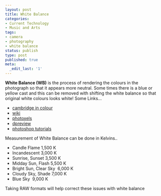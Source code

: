 ```yaml
---
layout: post
title: White Balance
categories:
- Current Technology
- Music and Arts
tags:
- camera
- photography
- white balance
status: publish
type: post
published: true
meta:
  _edit_last: '1'
---
```

**White Balance (WB)** is the process of rendering the colours in the photograph so that it appears more neutral. Some times there is a blue or yellow cast and this can be removed with shifting the white balance so that original white colours looks white! Some Links...
- [cambridge in colour](http://www.cambridgeincolour.com/tutorials/white-balance.htm)
- [wiki](http://en.wikipedia.org/wiki/White_balance)
- [photoxels](http://www.photoxels.com/tutorial_white-balance.html)
- [dpreview](http://www.dpreview.com/learn/?/Glossary/Digital_Imaging/White_Balance_01.htm)
- [photoshop tutorials](http://photoshoptutorials.ws/photoshop-tutorials/photo-restoration/white-balance.html)

Measurement of White Balance can be done in Kelvins..
- Candle Flame 1,500 K
- Incandescent 3,000 K
- Sunrise, Sunset 3,500 K
- Midday Sun, Flash 5,500 K
- Bright Sun, Clear Sky  6,000 K
- Cloudy Sky, Shade 7,000 K
- Blue Sky  9,000 K

Taking RAW formats will help correct these issues with white balance
